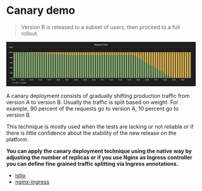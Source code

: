 Canary demo
=================

> Version B is released to a subset of users, then proceed to a full rollout.

![kubernetes canary deployment](./docs/grafana-canary.png)

A canary deployment consists of gradually shifting production traffic from
version A to version B. Usually the traffic is split based on weight. For
example, 90 percent of the requests go to version A, 10 percent go to version B.

This technique is mostly used when the tests are lacking or not reliable or if
there is little confidence about the stability of the new release on the
platform.

**You can apply the canary deployment technique using the native way by
adjusting the number of replicas or if you use Nginx as Ingress controller you
can define fine grained traffic splitting via Ingress annotations.**

- [istio](istio/)
- [nginx-ingress](nginx-ingress/)
